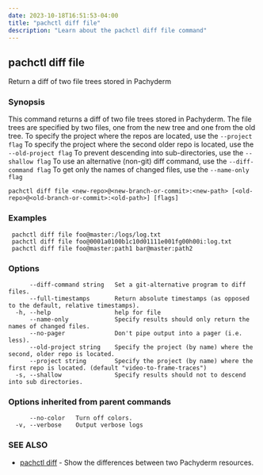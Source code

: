 ```yaml
---
date: 2023-10-18T16:51:53-04:00
title: "pachctl diff file"
description: "Learn about the pachctl diff file command"
---
```


## pachctl diff file

Return a diff of two file trees stored in Pachyderm

### Synopsis

This command returns a diff of two file trees stored in Pachyderm. The file trees are specified by two files, one from the new tree and one from the old tree. 
 To specify the project where the repos are located, use the `--project flag` 
 To specify the project where the second older repo is located, use the `--old-project flag` 
 To prevent descending into sub-directories, use the `--shallow flag`
 To use an alternative (non-git) diff command, use the `--diff-command flag` 
 To get only the names of changed files, use the `--name-only flag` 


```
pachctl diff file <new-repo>@<new-branch-or-commit>:<new-path> [<old-repo>@<old-branch-or-commit>:<old-path>] [flags]
```

### Examples

```
 pachctl diff file foo@master:/logs/log.txt 
 pachctl diff file foo@0001a0100b1c10d01111e001fg00h00i:log.txt 
 pachctl diff file foo@master:path1 bar@master:path2
```

### Options

```
      --diff-command string   Set a git-alternative program to diff files.
      --full-timestamps       Return absolute timestamps (as opposed to the default, relative timestamps).
  -h, --help                  help for file
      --name-only             Specify results should only return the names of changed files.
      --no-pager              Don't pipe output into a pager (i.e. less).
      --old-project string    Specify the project (by name) where the second, older repo is located.
      --project string        Specify the project (by name) where the first repo is located. (default "video-to-frame-traces")
  -s, --shallow               Specify results should not to descend into sub directories.
```

### Options inherited from parent commands

```
      --no-color   Turn off colors.
  -v, --verbose    Output verbose logs
```

### SEE ALSO

* [pachctl diff](../pachctl_diff)	 - Show the differences between two Pachyderm resources.

